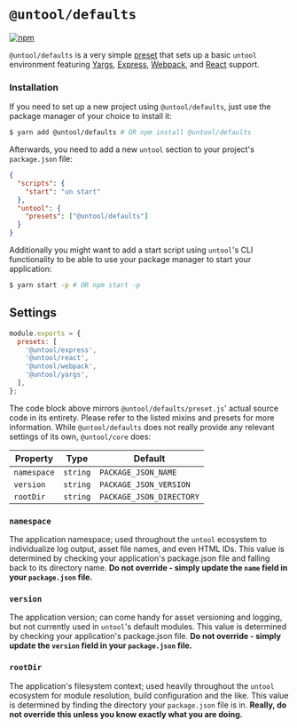# `@untool/defaults`

[![npm](https://img.shields.io/npm/v/@untool%2Fdefaults.svg)](https://www.npmjs.com/package/@untool%2Fdefaults)

`@untool/defaults` is a very simple [preset](https://github.com/untool/untool/blob/master/packages/core/README.md#presets) that sets up a basic `untool` environment featuring [Yargs](https://github.com/untool/untool/blob/master/packages/yargs/README.md), [Express](https://github.com/untool/untool/blob/master/packages/express/README.md), [Webpack](https://github.com/untool/untool/blob/master/packages/webpack/README.md), and [React](https://github.com/untool/untool/blob/master/packages/react/README.md) support.

### Installation

If you need to set up a new project using `@untool/defaults`, just use the package manager of your choice to install it:

```bash
$ yarn add @untool/defaults # OR npm install @untool/defaults
```

Afterwards, you need to add a new `untool` section to your project's `package.json` file:

```json
{
  "scripts": {
    "start": "un start"
  },
  "untool": {
    "presets": ["@untool/defaults"]
  }
}
```

Additionally you might want to add a start script using `untool`'s CLI functionality to be able to use your package manager to start your application:

```bash
$ yarn start -p # OR npm start -p
```

## Settings

```javascript
module.exports = {
  presets: [
    '@untool/express',
    '@untool/react',
    '@untool/webpack',
    '@untool/yargs',
  ],
};
```

The code block above mirrors `@untool/defaults/preset.js`' actual source code in its entirety. Please refer to the listed mixins and presets for more information. While `@untool/defaults` does not really provide any relevant settings of its own, `@untool/core` does:

| Property    | Type     | Default                  |
| ----------- | -------- | ------------------------ |
| `namespace` | `string` | `PACKAGE_JSON_NAME`      |
| `version`   | `string` | `PACKAGE_JSON_VERSION`   |
| `rootDir`   | `string` | `PACKAGE_JSON_DIRECTORY` |

### `namespace`

The application namespace; used throughout the `untool` ecosystem to individualize log output, asset file names, and even HTML IDs. This value is determined by checking your application's package.json file and falling back to its directory name. **Do not override - simply update the `name` field in your `package.json` file.**

### `version`

The application version; can come handy for asset versioning and logging, but not currently used in `untool`'s default modules. This value is determined by checking your application's package.json file. **Do not override - simply update the `version` field in your `package.json` file.**

### `rootDir`

The application's filesystem context; used heavily throughout the `untool` ecosystem for module resolution, build configuration and the like. This value is determined by finding the directory your `package.json` file is in. **Really, do not override this unless you know exactly what you are doing.**
